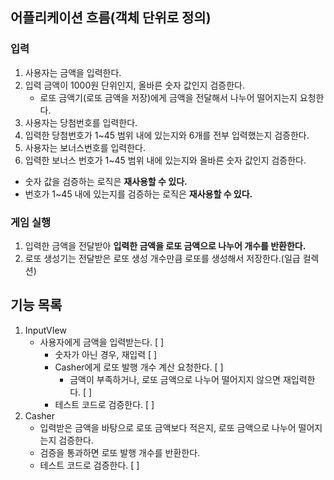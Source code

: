 ## 어플리케이션 흐름(객체 단위로 정의)
### 입력
1. 사용자는 금액을 입력한다.
2. 입력 금액이 1000원 단위인지, 올바른 숫자 값인지 검증한다.
    - 로또 금액기(로또 금액을 저장)에게 금액을 전달해서 나누어 떨어지는지 요청한다.
3. 사용자는 당첨번호를 입력한다.
4. 입력한 당첨번호가 1~45 범위 내에 있는지와 6개를 전부 입력했는지 검증한다.
5. 사용자는 보너스번호를 입력한다.
6. 입력한 보너스 번호가 1~45 범위 내에 있는지와 올바른 숫자 값인지 검증한다.
- 숫자 값을 검증하는 로직은 **재사용할 수 있다.**
- 번호가 1~45 내에 있는지를 검증하는 로직은 **재사용할 수 있다.**

### 게임 실행
1. 입력한 금액을 전달받아 **입력한 금액을 로또 금액으로 나누어 개수를 반환한다.**
2. 로또 생성기는 전달받은 로또 생성 개수만큼 로또를 생성해서 저장한다.(일급 컬렉션)

## 기능 목록
1. InputVIew
   - 사용자에게 금액을 입력받는다. [ ]
     - 숫자가 아닌 경우, 재입력 [ ]
     - Casher에게 로또 발행 개수 계산 요청한다. [ ]
       - 금액이 부족하거나, 로또 금액으로 나누어 떨어지지 않으면 재입력한다. [ ]
     - 테스트 코드로 검증한다. [ ]
2. Casher
   - 입력받은 금액을 바탕으로 로또 금액보다 적은지, 로또 금액으로 나누어 떨어지는지 검증한다.
   - 검증을 통과하면 로또 발행 개수를 반환한다.
   - 테스트 코드로 검증한다. [ ]